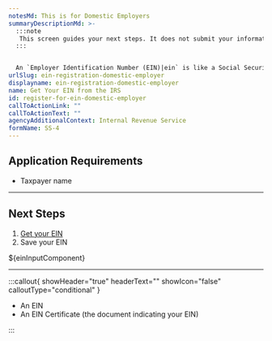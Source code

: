 ```yaml
---
notesMd: This is for Domestic Employers
summaryDescriptionMd: >-
  :::note
   This screen guides your next steps. It does not submit your information for registration purposes.
  :::


  An `Employer Identification Number (EIN)|ein` is like a Social Security number (SSN) for your business, provided by the federal government. Although you can use your personal SSN, it's better to get an EIN to avoid using your SSN on tax filings and business registrations.
urlSlug: ein-registration-domestic-employer
displayname: ein-registration-domestic-employer
name: Get Your EIN from the IRS
id: register-for-ein-domestic-employer
callToActionLink: ""
callToActionText: ""
agencyAdditionalContext: Internal Revenue Service
formName: SS-4
---
```


## Application Requirements

- Taxpayer name

---

## Next Steps

1. [Get your EIN](https://www.irs.gov/businesses/small-businesses-self-employed/apply-for-an-employer-identification-number-ein-online)
2. Save your EIN

${einInputComponent}


---

:::callout{ showHeader="true" headerText="" showIcon="false" calloutType="conditional" }

- An EIN
- An EIN Certificate (the document indicating your EIN)

:::
